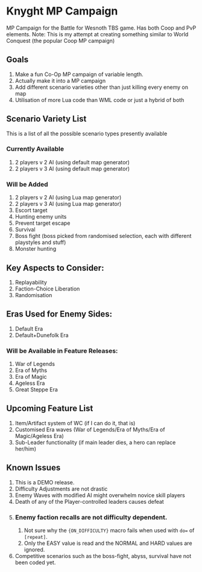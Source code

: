 # Knyght MP Campaign
 MP Campaign for the Battle for Wesnoth TBS game. Has both Coop and PvP elements.
 Note: This is my attempt at creating something similar to World Conquest (the popular Coop MP campaign)

## Goals
 1. Make a fun Co-Op MP campaign of variable length.
 2. Actually make it into a MP campaign
 3. Add different scenario varieties other than just killing every enemy on map
 4. Utilisation of more Lua code than WML code or just a hybrid of both

## Scenario Variety List
 This is a list of all the possible scenario types presently available

 ### Currently Available
 1. 2 players v 2 AI (using default map generator)
 2. 2 players v 3 AI (using default map generator)
   
 ### Will be Added
 1. 2 players v 2 AI (using Lua map generator)
 2. 2 players v 3 AI (using Lua map generator)
 3. Escort target
 4. Hunting enemy units
 5. Prevent target escape
 6. Survival
 7. Boss fight (boss picked from randomised selection, each with different playstyles and stuff)
 8. Monster hunting

## Key Aspects to Consider:
 1. Replayability
 2. Faction-Choice Liberation
 3. Randomisation

## Eras Used for Enemy Sides:
 1. Default Era
 2. Default+Dunefolk Era
 ### Will be Available in Feature Releases:
 1. War of Legends
 2. Era of Myths
 3. Era of Magic
 4. Ageless Era
 5. Great Steppe Era

## Upcoming Feature List
 1. Item/Artifact system of WC (if I can do it, that is)
 2. Customised Era waves (War of Legends/Era of Myths/Era of Magic/Ageless Era)
 3. Sub-Leader functionality (if main leader dies, a hero can replace her/him)

## Known Issues
 1. This is a DEMO release.
 2. Difficulty Adjustments are not drastic
 3. Enemy Waves with modified AI might overwhelm novice skill players
 4. Death of any of the Player-controlled leaders causes defeat
 5. ### Enemy faction recalls are not difficulty dependent.
    1. Not sure why the `{ON_DIFFICULTY}` macro fails when used with `do=` of `[repeat]`.
    2. Only the EASY value is read and the NORMAL and HARD values are ignored.
 6. Competitive scenarios such as the boss-fight, abyss, survival have not been coded yet.
